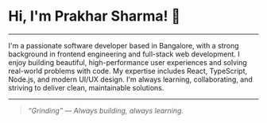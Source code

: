 # Hi, I'm Prakhar Sharma! 👋

---

I'm a passionate software developer based in Bangalore, with a strong background in frontend engineering and full-stack web development. I enjoy building beautiful, high-performance user experiences and solving real-world problems with code. My expertise includes React, TypeScript, Node.js, and modern UI/UX design. I'm always learning, collaborating, and striving to deliver clean, maintainable solutions.

---

> *“Grinding” — Always building, always learning.*
